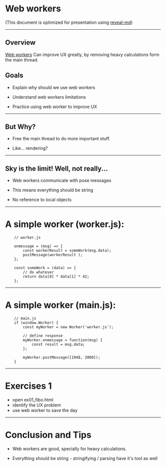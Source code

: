 # Web workers

(This document is optimized for presentation using [reveal-md](https://github.com/webpro/reveal-md))

---

## Overview
[Web workers](https://developer.mozilla.org/en-US/docs/Web/API/Web_Workers_API/Using_web_workers)
Can improve UX greatly, by removing heavy calculations form the main thread.

## Goals

* Explain why should we use web workers
<!-- .element: class="fragment" -->
* Understand web workers limitations 
<!-- .element: class="fragment" -->
* Practice using web worker to improve UX
<!-- .element: class="fragment" -->

---

## But Why?
* Free the main thread to do more important stuff.
<!-- .element: class="fragment" -->
* Like... rendering?
<!-- .element: class="fragment" -->

---

## Sky is the limit! Well, not really...
* Web workers communicate with pose messages
<!-- .element: class="fragment" -->
* This means everything should be string
<!-- .element: class="fragment" -->
* No reference to local objects
<!-- .element: class="fragment" -->


---

# A simple worker (worker.js):
```
    // worker.js
    
    onmessage = (msg) => {
        const workerResult = someWork(msg.data);
        postMessage(workerResult );
    };
    
    const someWork = (data) => {
        // do whatever
        return data[0] * data[1] * 42;
    };
```

---

# A simple worker (main.js):
```
    // main.js
    if (window.Worker) {
        const myWorker = new Worker('worker.js');
    
        // define response
        myWorker.onmessage = function(msg) {
            const result = msg.data;
        };
    
        myWorker.postMessage([1948, 2000]);
    }
```
---

# Exercises 1
* open ex01_fibo.html
* identify the UX problem
* use web worker to save the day

---

# Conclusion and Tips
<!-- .element: class="fragment" -->
* Web workers are good, specially for heavy calculations.
<!-- .element: class="fragment" -->
* Everything should be string - stringifying / parsing have it's tool as well
<!-- .element: class="fragment" -->